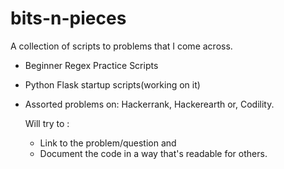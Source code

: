 # bits-n-pieces
A collection of scripts to problems that I come across.

- Beginner Regex Practice Scripts
- Python Flask startup scripts(working on it)
- Assorted problems on:
  Hackerrank,
  Hackerearth or,
  Codility.
 
  Will try to :
  - Link to the problem/question and 
  - Document the code in a way that's readable for others.
